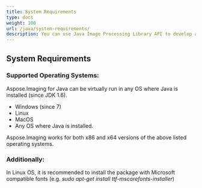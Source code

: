 ```yaml
---
title: System Requirements
type: docs
weight: 100
url: /java/system-requirements/
description: You can use Java Image Processing Library API to develop applications in any development environment that targets the Java platform.
---
```


## **System Requirements**
### **Supported Operating Systems:**
Aspose.Imaging for Java can be virtually run in any OS where Java is installed (since JDK 1.6).

- Windows (since 7)
- Linux
- MacOS
- Any OS where Java is installed.

Aspose.Imaging works for both x86 and x64 versions of the above listed operating systems.

### **Additionally:**
In Linux OS, it is recommended to install the package with Microsoft compatible fonts (e.g. *sudo apt-get install ttf-mscorefonts-installer*)
